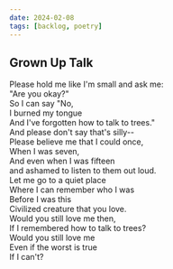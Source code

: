 ```yaml
---
date: 2024-02-08
tags: [backlog, poetry]
---
```


## Grown Up Talk
Please hold me like I'm small and ask me:\
"Are you okay?"\
So I can say "No,\
I burned my tongue\
And I've forgotten how to talk to trees."\
And please don't say that's silly--\
Please believe me that I could once,\
When I was seven,\
And even when I was fifteen\
and ashamed to listen to them out loud.\
Let me go to a quiet place\
Where I can remember who I was\
Before I was this\
Civilized creature that you love.\
Would you still love me then,\
If I remembered how to talk to trees?\
Would you still love me\
Even if the worst is true\
If I can't?
